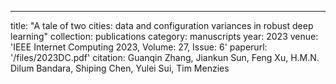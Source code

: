 ---
title: "A tale of two cities: data and configuration variances in robust deep learning"
collection: publications
category: manuscripts
year: 2023
venue:  'IEEE Internet Computing 2023, Volume: 27, Issue: 6'
paperurl: '/files/2023DC.pdf'
citation: Guanqin Zhang, Jiankun Sun, Feng Xu, H.M.N. Dilum Bandara, Shiping Chen, Yulei Sui, Tim Menzies